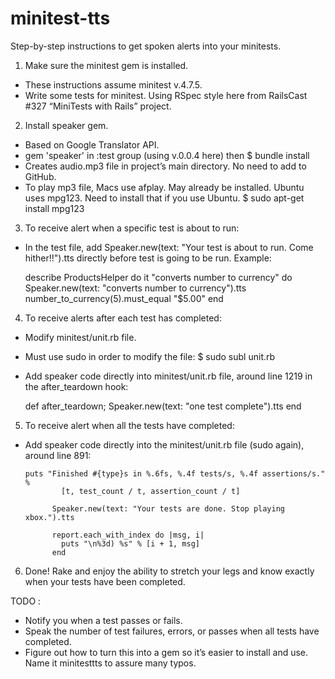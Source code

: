 minitest-tts
============

Step-by-step instructions to get spoken alerts into your minitests.

1) Make sure the minitest gem is installed. 

- These instructions assume minitest v.4.7.5. 
- Write some tests for minitest. Using RSpec style here from RailsCast #327 “MiniTests with Rails” project.


2) Install speaker gem.

- Based on Google Translator API.
- gem 'speaker' in :test group (using v.0.0.4 here) then $ bundle install
- Creates audio.mp3 file in project’s main directory. No need to add to GitHub.
- To play mp3 file, Macs use afplay. May already be installed. Ubuntu uses mpg123. Need to install that if you use Ubuntu. $ sudo apt-get install mpg123


3)  To receive alert when a specific test is about to run:

- In the test file, add Speaker.new(text: "Your test is about to run. Come hither!!").tts  directly before test is going to be run. Example:

    describe ProductsHelper do
      it "converts number to currency" do
        Speaker.new(text: "converts number to currency").tts
        number_to_currency(5).must_equal "$5.00"
      end

4) To receive alerts after each test has completed:

- Modify minitest/unit.rb file.
- Must use sudo in order to modify the file: $ sudo subl unit.rb
- Add speaker code directly into minitest/unit.rb file, around line 1219 in the after_teardown hook:

     def after_teardown;
       Speaker.new(text: "one test complete").tts
     end
     
5) To receive alert when all the tests have completed: 

- Add speaker code directly into the minitest/unit.rb file (sudo again), around line 891:

      puts "Finished #{type}s in %.6fs, %.4f tests/s, %.4f assertions/s." %
              [t, test_count / t, assertion_count / t]
      
            Speaker.new(text: "Your tests are done. Stop playing xbox.").tts
      
            report.each_with_index do |msg, i|
              puts "\n%3d) %s" % [i + 1, msg]
            end

6) Done! Rake and enjoy the ability to stretch your legs and know exactly when your tests have been completed.

TODO : 
- Notify you when a test passes or fails. 
- Speak the number of test failures, errors, or passes when all tests have completed. 
- Figure out how to turn this into a gem so it’s easier to install and use. Name it minitesttts to assure many typos.

